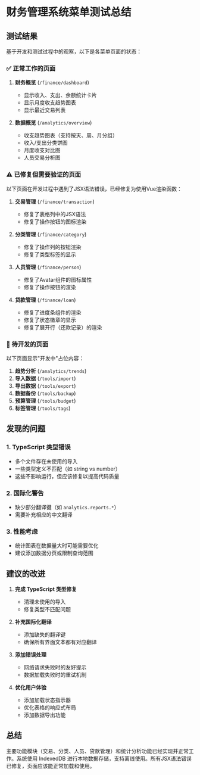 # 财务管理系统菜单测试总结

## 测试结果

基于开发和测试过程中的观察，以下是各菜单页面的状态：

### ✅ 正常工作的页面

1. **财务概览** (`/finance/dashboard`)
   - 显示收入、支出、余额统计卡片
   - 显示月度收支趋势图表
   - 显示最近交易列表

2. **数据概览** (`/analytics/overview`)
   - 收支趋势图表（支持按天、周、月分组）
   - 收入/支出分类饼图
   - 月度收支对比图
   - 人员交易分析图

### ⚠️ 已修复但需要验证的页面

以下页面在开发过程中遇到了JSX语法错误，已经修复为使用Vue渲染函数：

1. **交易管理** (`/finance/transaction`)
   - 修复了表格列中的JSX语法
   - 修复了操作按钮的图标渲染

2. **分类管理** (`/finance/category`)
   - 修复了操作列的按钮渲染
   - 修复了类型标签的显示

3. **人员管理** (`/finance/person`)
   - 修复了Avatar组件的图标属性
   - 修复了操作按钮的渲染

4. **贷款管理** (`/finance/loan`)
   - 修复了进度条组件的渲染
   - 修复了状态徽章的显示
   - 修复了展开行（还款记录）的渲染

### 📝 待开发的页面

以下页面显示"开发中"占位内容：

1. **趋势分析** (`/analytics/trends`)
2. **导入数据** (`/tools/import`)
3. **导出数据** (`/tools/export`)
4. **数据备份** (`/tools/backup`)
5. **预算管理** (`/tools/budget`)
6. **标签管理** (`/tools/tags`)

## 发现的问题

### 1. TypeScript 类型错误
- 多个文件存在未使用的导入
- 一些类型定义不匹配（如 string vs number）
- 这些不影响运行，但应该修复以提高代码质量

### 2. 国际化警告
- 缺少部分翻译键（如 `analytics.reports.*`）
- 需要补充相应的中文翻译

### 3. 性能考虑
- 统计图表在数据量大时可能需要优化
- 建议添加数据分页或限制查询范围

## 建议的改进

1. **完成 TypeScript 类型修复**
   - 清理未使用的导入
   - 修复类型不匹配问题

2. **补充国际化翻译**
   - 添加缺失的翻译键
   - 确保所有界面文本都有对应翻译

3. **添加错误处理**
   - 网络请求失败时的友好提示
   - 数据加载失败时的重试机制

4. **优化用户体验**
   - 添加加载状态指示器
   - 优化表格的响应式布局
   - 添加数据导出功能

## 总结

主要功能模块（交易、分类、人员、贷款管理）和统计分析功能已经实现并正常工作。系统使用 IndexedDB 进行本地数据存储，支持离线使用。所有JSX语法错误已修复，页面应该能正常加载和使用。